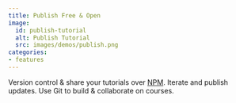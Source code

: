 ```yaml
---
title: Publish Free & Open
image:
  id: publish-tutorial
  alt: Publish Tutorial
  src: images/demos/publish.png
categories:
- features
---
```


Version control & share your tutorials over [NPM](//npmjs.com). Iterate and publish updates. Use Git to build & collaborate on courses.
